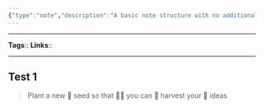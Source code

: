 ```yaml
---
{"type":"note","description":"A basic note structure with no additional properties other than status and tags and links","dg-home":true,"dg-publish":true,"permalink":"/seed-box/test-note/","tags":"gardenEntry","dgPassFrontmatter":true}
---
```




---
**Tags**:: <!-- Add any tags for this note -->
**Links**:: <!-- Add any links for this note -->

---
## Test 1
> Plant a new 🌱 seed so that 👩‍🌾 you can 🚜 harvest your 🌽 ideas